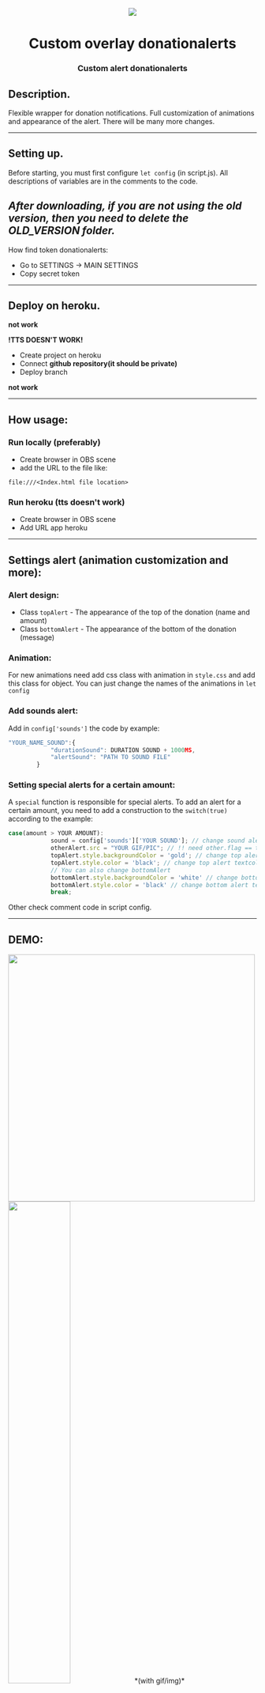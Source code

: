 <p align="center">
  <img src="https://acc-gt.ru/wp-content/uploads/2021/03/ch_129310_UnSh.png">
  <br>
  <h1 align="center">Custom overlay donationalerts</h1>
  <h3 align="center">Custom alert donationalerts</h3>
</p>


## Description.
Flexible wrapper for donation notifications. Full customization of animations and appearance of the alert. There will be many more changes. 

---

## Setting up.
Before starting, you must first configure ```let config``` (in script.js).
All descriptions of variables are in the comments to the code.

*After downloading, if you are not using the old version, then you need to delete the OLD_VERSION folder.*
-

How find token donationalerts:
* Go to SETTINGS -> MAIN SETTINGS 
* Copy secret token 

---

## Deploy on heroku.
**not work**

**!TTS DOESN'T WORK!**
* Create project on heroku
* Connect **github repository(it should be private)**
* Deploy branch

**not work**

---

## How usage:

###  Run locally (preferably)
* Create browser in OBS scene
* add the URL to the file like:
```
file:///<Index.html file location>
``` 
### Run heroku (tts doesn't work)
* Create browser in OBS scene
* Add URL app heroku

---

## Settings alert (animation customization and more):

### Alert design:
* Class ```topAlert``` - The appearance of the top of the donation (name and amount)
* Class ```bottomAlert``` - The appearance of the bottom of the donation (message)

### Animation:
For new animations need add css class with animation in ```style.css``` and add this class for object. You can just change the names of the animations in ```let config```

### Add sounds alert:
Add in ```config['sounds']``` the code by example:
```js
"YOUR_NAME_SOUND":{
            "durationSound": DURATION SOUND + 1000MS,
            "alertSound": "PATH TO SOUND FILE"
        }
```


### Setting special alerts for a certain amount:

A ```special``` function is responsible for special alerts. To add an alert for a certain amount, you need to add a construction to the ```switch(true)``` according to the example:
```js
case(amount > YOUR AMOUNT): 
            sound = config['sounds']['YOUR SOUND']; // change sound alert
            otherAlert.src = "YOUR GIF/PIC"; // !! need other.flag == true !! if ==false alert will not work 
            topAlert.style.backgroundColor = 'gold'; // change top alert backgroundcolor to gold.You can change for any other color.
            topAlert.style.color = 'black'; // change top alert textcolor to gold. You can change for any other color.
            // You can also change bottomAlert
            bottomAlert.style.backgroundColor = 'white' // change bottom alert backgroundcolor to white. You can change for any other color.
            bottomAlert.style.color = 'black' // change bottom alert textcolor to black. You can change for any other color.
            break;
```
Other check comment code in script config.

---

## DEMO:
<img src="https://i.imgur.com/TjA0dkl.gif" width="500">
<img src="https://i.imgur.com/XRkzETz.gif" width="50%">
*(with gif/img)*

---
### OFFTOP
Пофиксил все баги, которые были в прошлой версии. Ну и к тому же код сделал более читаемым(ну на сколько смог). Еще будет много изменений.

Version 2. 
